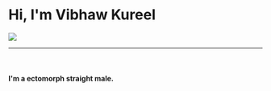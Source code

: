 <h1>Hi, I'm Vibhaw Kureel</h1>
<img src="https://media.tenor.com/RJaiYJJV8xsAAAAM/saitama-pfp.gif">
<br><hr><br>
<h4>I'm a ectomorph straight male.</h4>
